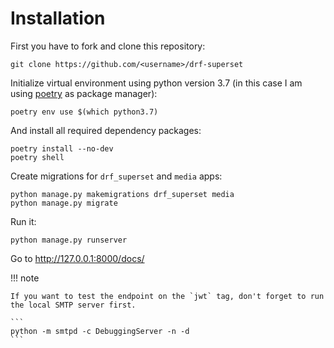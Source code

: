 # Installation

First you have to fork and clone this repository:

```
git clone https://github.com/<username>/drf-superset
```

Initialize virtual environment using python version 3.7 (in this case I am using [poetry](https://python-poetry.org/) as package manager):

```
poetry env use $(which python3.7)
```

And install all required dependency packages:

```
poetry install --no-dev
poetry shell
```

Create migrations for `drf_superset` and `media` apps:

```
python manage.py makemigrations drf_superset media
python manage.py migrate
```

Run it:

```
python manage.py runserver
```

Go to http://127.0.0.1:8000/docs/


!!! note

    If you want to test the endpoint on the `jwt` tag, don't forget to run the local SMTP server first.

    ```
    python -m smtpd -c DebuggingServer -n -d
    ```

